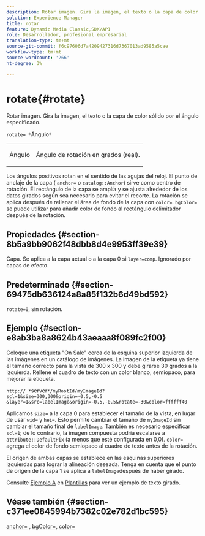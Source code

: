 ```yaml
---
description: Rotar imagen. Gira la imagen, el texto o la capa de color sólido por el ángulo especificado.
solution: Experience Manager
title: rotar
feature: Dynamic Media Classic,SDK/API
role: Desarrollador, profesional empresarial
translation-type: tm+mt
source-git-commit: f6c97606d7a4209427316d7367013ad9585a5cae
workflow-type: tm+mt
source-wordcount: '266'
ht-degree: 3%

---
```



# rotate{#rotate}

Rotar imagen. Gira la imagen, el texto o la capa de color sólido por el ángulo especificado.

`rotate= *`Ángulo`*`

<table id="simpletable_5531ED4C2099411DB404657E12B05314"> 
 <tr class="strow"> 
  <td class="stentry"> <p><span class="varname"> Ángulo</span> </p> </td> 
  <td class="stentry"> <p>Ángulo de rotación en grados (real). </p></td> 
 </tr> 
</table>

Los ángulos positivos rotan en el sentido de las agujas del reloj. El punto de anclaje de la capa ( `anchor=` o `catalog::Anchor`) sirve como centro de rotación. El rectángulo de la capa se amplía y se ajusta alrededor de los datos girados según sea necesario para evitar el recorte. La rotación se aplica después de rellenar el área de fondo de la capa con `color=`. `bgColor=` se puede utilizar para añadir color de fondo al rectángulo delimitador después de la rotación.

## Propiedades {#section-8b5a9bb9062f48dbb8d4e9953ff39e39}

Capa. Se aplica a la capa actual o a la capa 0 si `layer=comp`. Ignorado por capas de efecto.

## Predeterminado {#section-69475db636124a8a85f132b6d49bd592}

`rotate=0`, sin rotación.

## Ejemplo {#section-e8ab3ba8a8624b43aeaaa8f089fc2f00}

Coloque una etiqueta &quot;On Sale&quot; cerca de la esquina superior izquierda de las imágenes en un catálogo de imágenes. La imagen de la etiqueta ya tiene el tamaño correcto para la vista de 300 x 300 y debe girarse 30 grados a la izquierda. Rellene el cuadro de texto con un color blanco, semiopaco, para mejorar la etiqueta.

`http:// *`server`*/myRootId/myImageId?scl=1&size=300,300&origin=-0.5,-0.5 &layer=1&src=labelImage&origin=-0.5,-0.5&rotate=-30&color=ffffff40`

Aplicamos `size=` a la capa 0 para establecer el tamaño de la vista, en lugar de usar `wid=` y `hei=`. Esto permite cambiar el tamaño de `myImageId` sin cambiar el tamaño final de `labelImage`. También es necesario especificar `scl=1`; de lo contrario, la imagen compuesta podría escalarse a `attribute::DefaultPix` (a menos que esté configurada en 0,0). `color=` agrega el color de fondo semiopaco al cuadro de texto antes de la rotación.

El origen de ambas capas se establece en las esquinas superiores izquierdas para lograr la alineación deseada. Tenga en cuenta que el punto de origen de la capa 1 se aplica a `labelImage`después de haber girado.

Consulte [Ejemplo A](../../../../../is-api/http-ref/image-serving-api-ref/c-http-protocol-reference/c-templates/r-example-a.md#reference-c78ea82e8a1646738e764fa6685dfbac) en [Plantillas](../../../../../is-api/http-ref/image-serving-api-ref/c-http-protocol-reference/c-templates/c-templates.md#concept-3cd2d2adae0e41b2979b9640244d4d3e) para ver un ejemplo de texto girado.

## Véase también {#section-c371ee0845994b7382c02e782d1bc595}

[anchor=](../../../../../is-api/http-ref/image-serving-api-ref/c-http-protocol-reference/c-command-reference/r-anchor.md#reference-6661e548ab284b82828d8d94c8ddeb7c) ,  [bgColor=](../../../../../is-api/http-ref/image-serving-api-ref/c-http-protocol-reference/c-command-reference/r-bgcolor.md#reference-441371ba4ef54fe781887c5ae448f6ab),  [color=](/help/aem-is-ir-api/is-api/http-ref/image-serving-api-ref/c-http-protocol-reference/c-data-types/r-is-http-color.md)
